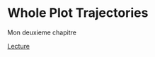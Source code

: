 # Whole Plot Trajectories

Mon deuxieme chapitre

[Lecture](https://arianemirabel.github.io/WholePlotTrajectories/)
